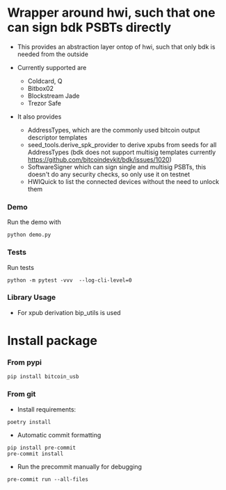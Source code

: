 # Wrapper around hwi, such that one can sign bdk PSBTs directly

* This provides an abstraction layer ontop of hwi, such that only bdk is needed from the outside
* Currently supported are
  - Coldcard, Q
  - Bitbox02
  - Blockstream Jade
  - Trezor Safe 


* It also provides 
  - AddressTypes, which are the commonly used bitcoin output descriptor templates
  - seed_tools.derive_spk_provider  to derive xpubs from seeds for all AddressTypes  (bdk does not support multisig templates currently https://github.com/bitcoindevkit/bdk/issues/1020)
  - SoftwareSigner which can sign single and multisig PSBTs, this doesn't do any security checks, so only use it on testnet
  - HWIQuick to list the connected devices without the need to unlock them


### Demo

Run the demo with

```
python demo.py
```


### Tests

Run tests

```
python -m pytest -vvv  --log-cli-level=0
```

### Library Usage

* For xpub derivation bip_utils is used


# Install package



### From pypi

```shell
pip install bitcoin_usb
```



###  From git

* Install  requirements:

```shell
poetry install
```

* Automatic commit formatting

```shell
pip install pre-commit
pre-commit install
```


* Run the precommit manually for debugging

```shell
pre-commit run --all-files
```


